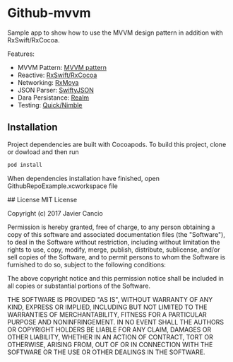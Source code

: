 # Github-mvvm

Sample app to show how to use the MVVM design pattern in addition with RxSwift/RxCocoa.

Features:

* MVVM Pattern: [MVVM pattern](https://msdn.microsoft.com/en-us/library/hh848246.aspx)
* Reactive: [RxSwift/RxCocoa](https://github.com/ReactiveX/RxSwift)
* Networking: [RxMoya](https://github.com/Moya/Moya)
* JSON Parser: [SwiftyJSON](https://github.com/SwiftyJSON/SwiftyJSON)
* Dara Persistance: [Realm](https://github.com/realm/realm-cocoa)
* Testing: [Quick/Nimble](https://github.com/Quick/Quick)

Installation
------------
Project dependencies are built with Cocoapods. To build this project, clone or dowload and then run

```rb
pod install
```

When dependencies installation have finished, open GithubRepoExample.xcworkspace file


## License
  MIT License

  Copyright (c) 2017 Javier Cancio

  Permission is hereby granted, free of charge, to any person obtaining a copy
  of this software and associated documentation files (the "Software"), to deal
  in the Software without restriction, including without limitation the rights
  to use, copy, modify, merge, publish, distribute, sublicense, and/or sell
  copies of the Software, and to permit persons to whom the Software is
  furnished to do so, subject to the following conditions:

  The above copyright notice and this permission notice shall be included in all
  copies or substantial portions of the Software.

  THE SOFTWARE IS PROVIDED "AS IS", WITHOUT WARRANTY OF ANY KIND, EXPRESS OR
  IMPLIED, INCLUDING BUT NOT LIMITED TO THE WARRANTIES OF MERCHANTABILITY,
  FITNESS FOR A PARTICULAR PURPOSE AND NONINFRINGEMENT. IN NO EVENT SHALL THE
  AUTHORS OR COPYRIGHT HOLDERS BE LIABLE FOR ANY CLAIM, DAMAGES OR OTHER
  LIABILITY, WHETHER IN AN ACTION OF CONTRACT, TORT OR OTHERWISE, ARISING FROM,
  OUT OF OR IN CONNECTION WITH THE SOFTWARE OR THE USE OR OTHER DEALINGS IN THE
  SOFTWARE.
  

